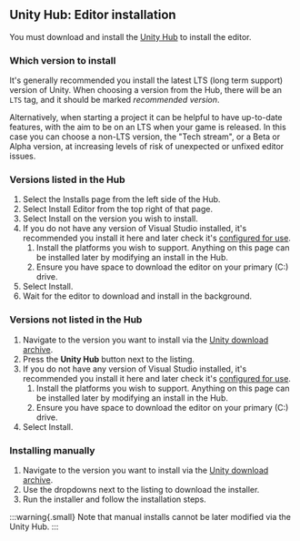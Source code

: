 ## Unity Hub: Editor installation
You must download and install the [Unity Hub](https://unity.com/download) to install the editor.

### Which version to install
It's generally recommended you install the latest LTS (long term support) version of Unity.
When choosing a version from the Hub, there will be an `LTS` tag, and it should be marked _recommended version_.

Alternatively, when starting a project it can be helpful to have up-to-date features, with the aim to be on an LTS when your game is released. In this case you can choose a non-LTS version, the "Tech stream", or a Beta or Alpha version, at increasing levels of risk of unexpected or unfixed editor issues.

### Versions listed in the Hub

1. Select the Installs page from the left side of the Hub.
1. Select Install Editor from the top right of that page.
1. Select Install on the version you wish to install.
1. If you do not have any version of Visual Studio installed, it's recommended you install it here and later check it's [configured for use](../IDE%20Configuration.md).
   1. Install the platforms you wish to support. Anything on this page can be installed later by modifying an install in the Hub.
   1. Ensure you have space to download the editor on your primary (C:) drive.
1. Select Install.
1. Wait for the editor to download and install in the background.

### Versions not listed in the Hub
1. Navigate to the version you want to install via the [Unity download archive](https://unity.com/releases/editor/archive).
1. Press the **Unity Hub** button next to the listing.
1. If you do not have any version of Visual Studio installed, it's recommended you install it here and later check it's [configured for use](../IDE%20Configuration.md).
   1. Install the platforms you wish to support. Anything on this page can be installed later by modifying an install in the Hub.
   1. Ensure you have space to download the editor on your primary (C:) drive.
1. Select Install.

### Installing manually
1. Navigate to the version you want to install via the [Unity download archive](https://unity.com/releases/editor/archive).
1. Use the dropdowns next to the listing to download the installer.
1. Run the installer and follow the installation steps.

:::warning{.small}
Note that manual installs cannot be later modified via the Unity Hub.
:::
